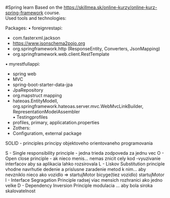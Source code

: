 #Spring learn
Based on the https://skillmea.sk/online-kurzy/online-kurz-spring-framework course.<br>
Used tools and technologies:<br>

Packages:
•	foreignrestapi:
-	com.fasterxml.jackson
-	https://www.jsonschema2pojo.org
-	org.springframework.http (ResponseEntity, Converters, JsonMapping)
-	org.springframework.web.client.RestTemplate<br>

•	myrestfullappi:
-	 spring web
-	 MVC
-	spring-boot-starter-data-jpa
-	 JpaRepository
-	 org.mapstruct mapping
-	 hateoas.EntityModell,  org.springframework.hateoas.server.mvc.WebMvcLinkBuilder, RepresentationModelAssembler<br>
•	Testingprofiles 
-	 profiles, primary, applicatation.properties
-	Zothers:
-	 Configuratiom, external package 




SOLID - principles 
principy objektoveho orientovaneho programovania

S - Single responsibility principle
    - jedna trieda zodpoveda za jednu vec
O - Open close principle
    - ak nieco menis... nemas znicit cely kod
    -vyuzivanie interfacov aby sa aplikacia lahko rozsirovala
L - Liskov Substitution principle
    vhodne navrhutie dedenie a prislusne zaradenie metod k nim...
    aby nevzniklo nieco ako vozidlo => startujMotor bicyge(tiez vozidlo) startujMotor
I - Interface Segragation Principle
    radsej viac mensich rozhranici ako jedno velke 
D - Dependency Inversion Principle
    modulacia ... aby bola siroka skalovatelnost
    
